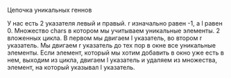 Цепочка уникальных геннов

У нас есть 2 указателя левый и правый. r изначально равен -1, а l равен 0.
Множество chars в котором мы учитываем уникальные элементы.
2 вложенных цикла. В первом мы двигаем l указатель, во втором r указатель. Мы двигаем r указатель до тех пор в окне все уникальные элементы. Если элемент, который мы хотим добавить в окно уже есть в нем, выходим из цикла, двигаем l указатель и удаляем из множества, элемент, на который указывал l указатель.


